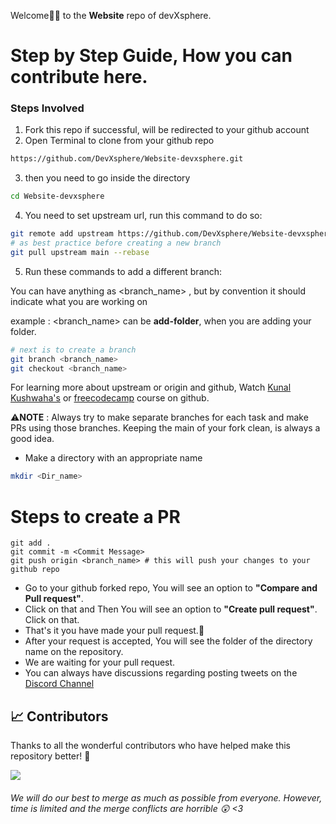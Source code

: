 Welcome🙏🏼 to the **Website** repo of devXsphere.

# Step by Step Guide, How you can contribute here.

### Steps Involved

1. Fork this repo
    if successful, will be redirected to your github account
2. Open Terminal to clone from your github repo
```bash
https://github.com/DevXsphere/Website-devxsphere.git
```

3. then you need to go inside the directory
```bash
cd Website-devxsphere
```
4. You need to set upstream url, run this command to do so:
```bash
git remote add upstream https://github.com/DevXsphere/Website-devxsphere.git
# as best practice before creating a new branch
git pull upstream main --rebase
```

5. Run these commands to add a different branch:

You can have anything as <branch_name> , but by convention it should indicate what you are working on

example : <branch_name> can be **add-folder**, when you are adding your folder.

```bash
# next is to create a branch 
git branch <branch_name>
git checkout <branch_name>
```

For learning more about upstream or origin and github, Watch [Kunal Kushwaha's](https://www.youtube.com/watch?v=apGV9Kg7ics) or [freecodecamp](https://www.youtube.com/watch?v=RGOj5yH7evk) course on github.



⚠️**NOTE** : Always try to make separate branches for each task and make PRs using those branches. Keeping the main of your fork clean, is always a good idea.

- Make a directory with an appropriate name

```bash
mkdir <Dir_name>
```

# Steps to create a PR
```
git add .
git commit -m <Commit Message>
git push origin <branch_name> # this will push your changes to your github repo
```

- Go to your github forked repo, You will see an option to **"Compare and Pull request"**.
- Click on that and Then You will see an option to **"Create pull request"**. Click on that.
- That's it you have made your pull request.🥳
- After your request is accepted, You will see the folder of the directory name on the repository.
- We are waiting for your pull request.
- You can always have discussions regarding posting tweets on the [Discord Channel](https:)

## 📈 Contributors

Thanks to all the wonderful contributors who have helped make this repository better! 🙌

<a href="https://github.com/DevXsphere/Website-devxsphere/graphs/contributors">
   <img src="https://contrib.rocks/image?repo=DevXsphere/Website-devxsphere" />
</a>

###### *We will do our best to merge as much as possible from everyone. However, time is limited and the merge conflicts are horrible :astonished: <3*
